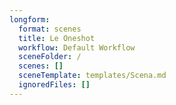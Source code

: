 ```yaml
---
longform:
  format: scenes
  title: Le Oneshot
  workflow: Default Workflow
  sceneFolder: /
  scenes: []
  sceneTemplate: templates/Scena.md
  ignoredFiles: []
---
```

